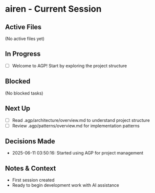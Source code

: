 # airen - Current Session

## Active Files
(No active files yet)

## In Progress
- [ ] Welcome to AGP! Start by exploring the project structure

## Blocked
(No blocked tasks)

## Next Up
- [ ] Read .agp/architecture/overview.md to understand project structure
- [ ] Review .agp/patterns/overview.md for implementation patterns

## Decisions Made
- 2025-06-11 03:50:16: Started using AGP for project management

## Notes & Context
- First session created
- Ready to begin development work with AI assistance
